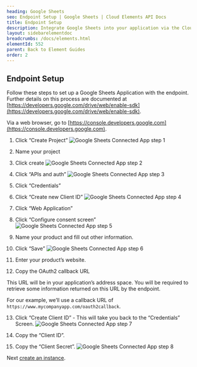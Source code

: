```yaml
---
heading: Google Sheets
seo: Endpoint Setup | Google Sheets | Cloud Elements API Docs
title: Endpoint Setup
description: Integrate Google Sheets into your application via the Cloud Elements APIs.
layout: sidebarelementdoc
breadcrumbs: /docs/elements.html
elementId: 552
parent: Back to Element Guides
order: 2
---
```

## Endpoint Setup

Follow these steps to set up a Google Sheets Application with the endpoint.  Further details on this process are documented at [https://developers.google.com/drive/web/enable-sdk](https://developers.google.com/drive/web/enable-sdk).

Via a web browser, go to [https://console.developers.google.com](https://console.developers.google.com).

1. Click “Create Project”
![Google Sheets Connected App step 1](http://cloud-elements.com/wp-content/uploads/2015/03/GoogleDriveAPI1.png)

2. Name your project

3. Click create
![Google Sheets Connected App step 2](http://cloud-elements.com/wp-content/uploads/2015/03/GoogleDriveAPI2.png)

4. Click “APIs and auth”
![Google Sheets Connected App step 3](http://cloud-elements.com/wp-content/uploads/2015/03/GoogleDriveAPI3.png)

5. Click “Credentials”

6. Click “Create new Client ID”
![Google Sheets Connected App step 4](http://cloud-elements.com/wp-content/uploads/2015/03/GoogleDriveAPI4.png)

7. Click “Web Application”

8. Click “Configure consent screen”
![Google Sheets Connected App step 5](http://cloud-elements.com/wp-content/uploads/2015/03/GoogleDriveAPI5.png)

9. Name your product and fill out other information.

10. Click “Save”
![Google Sheets Connected App step 6](http://cloud-elements.com/wp-content/uploads/2015/03/GoogleDriveAPI6.png)

11. Enter your product’s website.

12. Copy the OAuth2 callback URL

This URL will be in your application’s address space. You will be required to retrieve some information returned on this URL by the endpoint.

For our example, we’ll use a callback URL of `https://www.mycompanyapp.com/oauth2callback`.

13. Click “Create Client ID” - This will take you back to the “Credentials” Screen.
![Google Sheets Connected App step 7](http://cloud-elements.com/wp-content/uploads/2015/03/GoogleDriveAPI7.png)

14. Copy the “Client ID”.

15. Copy the “Client Secret”.
![Google Sheets Connected App step 8](http://cloud-elements.com/wp-content/uploads/2015/03/GoogleDriveAPI8.png)

Next [create an instance](googlesheets-create-instance.html).
